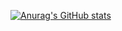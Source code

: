 [![Anurag's GitHub stats](https://github-readme-stats.vercel.app/api?username=phrynus)](https://github.com/anuraghazra/github-readme-stats)
